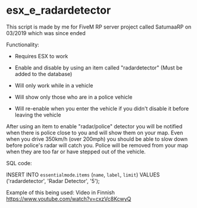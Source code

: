 # esx_e_radardetector

This script is made by me for FiveM RP server project called SatumaaRP on 03/2019 which was since ended


Functionality:

- Requires ESX to work

- Enable and disable by using an item called "radardetector" (Must be added to the database)

- Will only work while in a vehicle

- Will show only those who are in a police vehicle

- Will re-enable when you enter the vehicle if you didn't disable it before leaving the vehicle

After using an item to enable "radar/police" detector you will be notified when there is police close to you and will show them on your map. Even when you drive 350km/h (over 200mph) you should be able to slow down before police's radar will catch you. Police will be removed from your map when they are too far or have stepped out of the vehicle.

SQL code:

INSERT INTO `essentialmode`.`items` (`name`, `label`, `limit`) VALUES ('radardetector', 'Radar Detector', '5');

Example of this being used:
Video in Finnish
https://www.youtube.com/watch?v=cxzVc8KcwyQ

